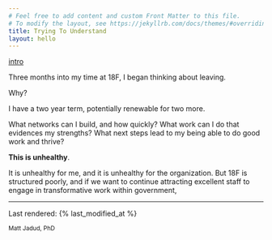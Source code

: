 ```yaml
---
# Feel free to add content and custom Front Matter to this file.
# To modify the layout, see https://jekyllrb.com/docs/themes/#overriding-theme-defaults
title: Trying To Understand
layout: hello
---
```


[intro](/intro/)
 
Three months into my time at 18F, I began thinking about leaving. 

Why?

I have a two year term, potentially renewable for two more. 

What networks can I build, and how quickly? What work can I do that evidences my strengths? What next steps lead to my being able to do good work and thrive?

**This is unhealthy**. 

It is unhealthy for me, and it is unhealthy for the organization. But 18F is structured poorly, and if we want to continue attracting excellent staff to engage in transformative work within government, 

<hr>

Last rendered: {% last_modified_at %}

<small>Matt Jadud, PhD</small>